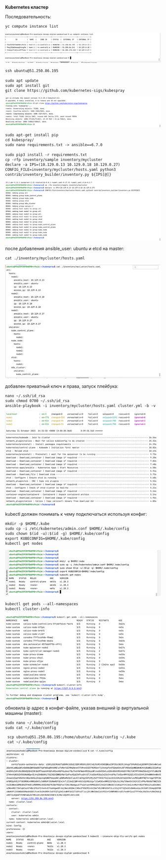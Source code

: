 **Kubernetes кластер**

Последовательность:

```
yc compute instance list
```

![img.png](pics/img.png)

```
ssh ubuntu@51.250.86.195

sudo apt update
sudo apt install git
git clone https://github.com/kubernetes-sigs/kubespray
```
![img_1.png](pics/img_1.png)

```
sudo apt-get install pip
cd kubespray/
sudo nano requirements.txt -> ansible==6.7.0

sudo pip3 install -r requirements.txt
cp -rfp inventory/sample inventory/mycluster
declare -a IPS=(10.129.0.13 10.129.0.18 10.129.0.27)
CONFIG_FILE=inventory/mycluster/hosts.yaml python3 contrib/inventory_builder/inventory.py ${IPS[@]}

```

![img_2.png](pics/img_2.png)

после добавления ansible_user: ubuntu и etcd на master:

```
cat ./inventory/mycluster/hosts.yaml
```

![img_3.png](pics/img_3.png)

добавлен приватный ключ и права, запуск плейбука:

```
nano ~/.ssh/id_rsa
sudo chmod 0700 ~/.ssh/id_rsa
ansible-playbook -i inventory/mycluster/hosts.yaml cluster.yml -b -v
```
![img_4.png](pics/img_4.png)

kubectl должен понимать к чему подключаться используя конфиг:

```
mkdir -p $HOME/.kube
sudo cp -i /etc/kubernetes/admin.conf $HOME/.kube/config
sudo chown $(id -u):$(id -g) $HOME/.kube/config
export KUBECONFIG=$HOME/.kube/config
kubectl get nodes
```
![img_5.png](pics/img_5.png)

```
kubectl get pods --all-namespaces
kubectl cluster-info
```

![img_6.png](pics/img_6.png)

обновила ip адрес в конфиг-файле, указав внешний ip виртуальной машины (master):
```
sudo nano ~/.kube/config
sudo cat ~/.kube/config
```

```
 scp ubuntu@51.250.86.195:/home/ubuntu/.kube/config ~/.kube
 cat ~/.kube/config
```

![img_7.png](pics/img_7.png)
![img_8.png](pics/img_8.png)